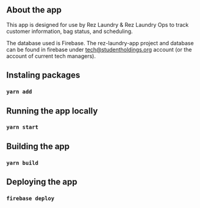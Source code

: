 ## About the app
This app is designed for use by Rez Laundry & Rez Laundry Ops to track customer information, bag status, and scheduling.

The database used is Firebase. The rez-laundry-app project and database can be found in firebase under tech@studentholdings.org account (or the account of current tech managers). 

## Instaling packages

### `yarn add`

## Running the app locally

### `yarn start`

## Building the app

### `yarn build`

## Deploying the app

### `firebase deploy`